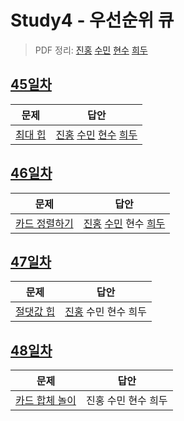 # Study4 - 우선순위 큐
> PDF 정리: [진홍](self_study/kjh.md) [수민](self_study/ysm.pdf) [현수](self_study/hhs.md) [희두](self_study/jhd.md)

## [45일차](Day45)

| 문제                 | 답안                |
| -------------------- | ------------------- |
| [최대 힙](https://www.acmicpc.net/problem/11279) | [진홍](Day45/kjh.kt) [수민](Day45/ysm.cpp) [현수](Day45/hhs.java) [희두](Day45/jhd.cpp) |

## [46일차](Day46)

| 문제                 | 답안                |
| -------------------- | ------------------- |
| [카드 정렬하기](https://www.acmicpc.net/problem/1715) | [진홍](Day46/kjh.kt) [수민](Day46/ysm.cpp) 현수 [희두](Day46/jhd.cpp) |

## [47일차](Day47)

| 문제                 | 답안                |
| -------------------- | ------------------- |
| [절댓값 힙](https://www.acmicpc.net/problem/11286) | [진홍](Day47/kjh.kt) 수민 현수 희두 |

## [48일차](Day48)

| 문제                 | 답안                |
| -------------------- | ------------------- |
| [카드 합체 놀이](https://www.acmicpc.net/problem/15903) | 진홍 수민 현수 희두 |
